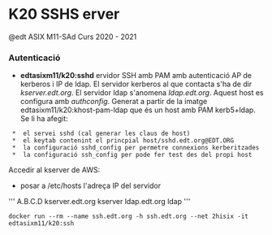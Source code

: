 # K20 SSHS erver

@edt ASIX M11-SAd Curs 2020 - 2021

### Autenticació


 * **edtasixm11/k20:sshd** ervidor SSH amb PAM amb autenticació AP de kerberos i IP de ldap. 
   El servidor kerberos al que contacta s'ha de dir *kserver.edt.org*. El servidor ldap 
   s'anomena *ldap.edt.org*. Aquest host es configura amb *authconfig*. Generat a partir de
   la imatge edtasixm11/k20:khost-pam-ldap que és un host amb PAM kerb5+ldap. Se li ha afegit:

```
 *  el servei sshd (cal generar les claus de host)
 *  el keytab contenint el princpial host/sshd.edt.org@EDT.ORG
 *  la configuració sshd_config per permetre connexions kerberitzades
 *  la configuració ssh_config per pode fer test des del propi host 
```

Accedir al kserver de AWS:

 * posar a /etc/hosts l'adreça IP del servidor

'''
A.B.C.D kserver.edt.org kserver ldap.edt.org ldap
'''

```
docker run --rm --name ssh.edt.org -h ssh.edt.org --net 2hisix -it edtasixm11/k20:ssh
```
